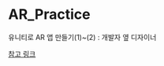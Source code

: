 # AR_Practice

유니티로 AR 앱 만들기(1)~(2) : 개발자 옆 디자이너

[참고 링크](https://www.youtube.com/watch?v=gi9iHTY9z1o&ab_channel=%EA%B0%9C%EB%B0%9C%EC%9E%90%EC%98%86%EB%94%94%EC%9E%90%EC%9D%B4%EB%84%88")
